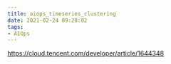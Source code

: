 ```yaml
---
title: aiops_timeseries_clustering
date: 2021-02-24 09:28:02
tags:
- AIOps
---
```




https://cloud.tencent.com/developer/article/1644348